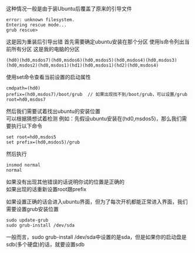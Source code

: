 这种情况一般是由于装Ubuntu后覆盖了原来的引导文件
```
error: unknown filesystem.
Entering rescue mode...
grub rescue>
```
这是因为重装后引导出错
首先需要确定ubuntu安装在那个分区
使用ls命令列出当前所有分区
这是我的电脑的分区
```
(hd0)(hd0,msdos7)(hd0,msdos6)(hd0,msdos5)(hd0,msdos4)(hd0,msdos3)(hd0,msdos2)(hd0,msdos1)(hd1)(hd0,msdos1)(hd2)(hd0,msdos4)
```
使用set命令查看当前设置的启动属性
```
cmdpath=(hd0)
prefix=(hd0,msdos7)/boot/grub  // 如果出现找不到/boot/grub，可以设置/grub
root=hd0,msdos7
```
然后我们需要试着找出ubuntu的安装位置   
可以根据猜想试着检测
例如：先假设ubuntu安装在(hd0,msdos5)，那么我们需要执行以下命令
```
set root=hd0,msdos5
set prefix=(hd0,msdos5)/grub
```
然后执行
```
insmod normal
normal
```
如果没有出现其他错误的话说明你试的位置是正确的   
如果出现的话重新设置root跟prefix   

如果设置正确的话会进入ubuntu界面，但为了每次开机都能正常进入界面，我们需要设置grub安装位置
```
sudo update-grub
sudo grub-install /dev/sda
```

一般而言，sudo grub-install /dev/sda中设置的是sda，但是如果你的启动盘是sdb(多个硬盘)的话，就要设置sdb